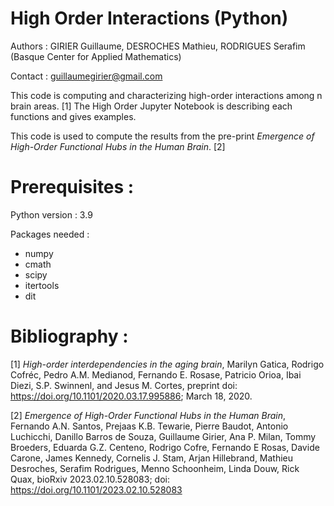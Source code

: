 # High Order Interactions (Python) 

Authors : GIRIER Guillaume, DESROCHES Mathieu, RODRIGUES Serafim (Basque Center for Applied Mathematics)

Contact : guillaumegirier@gmail.com

This code is computing and characterizing high-order interactions among n brain areas. [1]
The High Order Jupyter Notebook is describing each functions and gives examples.

This code is used to compute the results from the pre-print _Emergence of High-Order Functional Hubs in the Human Brain_. [2]

# Prerequisites :

Python version : 3.9

Packages needed :

- numpy
- cmath
- scipy 
- itertools 
- dit

# Bibliography :

[1] _High-order interdependencies in the aging brain_, Marilyn Gatica, Rodrigo Cofréc, Pedro A.M. Medianod, Fernando E. Rosase, Patricio Orioa, Ibai Diezi, S.P. Swinnenl, and Jesus M. Cortes, preprint doi: https://doi.org/10.1101/2020.03.17.995886; March 18, 2020.

[2] _Emergence of High-Order Functional Hubs in the Human Brain_, Fernando A.N. Santos, Prejaas K.B. Tewarie, Pierre Baudot, Antonio Luchicchi, Danillo Barros de Souza, Guillaume Girier, Ana P. Milan, Tommy Broeders, Eduarda G.Z. Centeno, Rodrigo Cofre, Fernando E Rosas, Davide Carone, James Kennedy, Cornelis J. Stam, Arjan Hillebrand, Mathieu Desroches, Serafim Rodrigues, Menno Schoonheim, Linda Douw, Rick Quax, bioRxiv 2023.02.10.528083; doi: https://doi.org/10.1101/2023.02.10.528083


